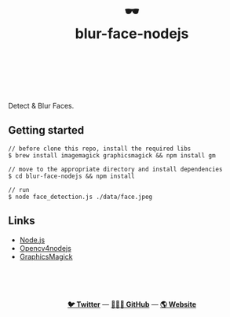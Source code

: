 <div align="center">
  <h1>
    <br/>
    <br/>
    🕶
    <br />
    blur-face-nodejs
    <br />
    <br />
    <br />
    <br />
  </h1>
  <sup>
</div>

Detect & Blur Faces.

## Getting started



```console
// before clone this repo, install the required libs
$ brew install imagemagick graphicsmagick && npm install gm

// move to the appropriate directory and install dependencies
$ cd blur-face-nodejs && npm install 

// run 
$ node face_detection.js ./data/face.jpeg
```

## Links

- [Node.js](https://nodejs.org/)
- [Opencv4nodejs](https://www.npmjs.com/package/opencv4nodejs)
- [GraphicsMagick](http://www.graphicsmagick.org/)

<br />
<br />
<br />

<p align="center">
  <a href="https://twitter.com/hullistudio"><strong>🐦 Twitter</strong></a> &mdash; <a href="https://github.com/hullistudio"><strong>👨🏻‍💻 GitHub</strong></a> &mdash; <a href="https://hulli.studio"><strong>🌎 Website</strong></a>
  <br />
</p>

<br />
<br />
<br />
